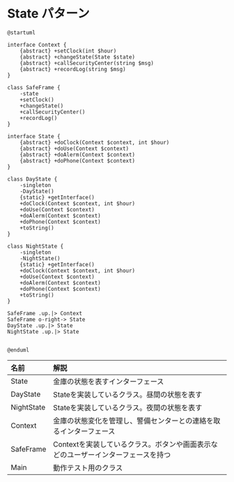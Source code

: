 # State パターン


```uml
@startuml

interface Context {
    {abstract} +setClock(int $hour)
    {abstract} +changeState(State $state)
    {abstract} +callSecurityCenter(string $msg)
    {abstract} +recordLog(string $msg)
}

class SafeFrame {
    -state
    +setClock()
    +changeState()
    +callSecurityCenter()
    +recordLog()
}

interface State {
    {abstract} +doClock(Context $context, int $hour)
    {abstract} +doUse(Context $context)
    {abstract} +doAlerm(Context $context)
    {abstract} +doPhone(Context $context)
}

class DayState {
    -singleton
    -DayState()
    {static} +getInterface()
    +doClock(Context $context, int $hour)
    +doUse(Context $context)
    +doAlerm(Context $context)
    +doPhone(Context $context)
    +toString()
}

class NightState {
    -singleton
    -NightState()
    {static} +getInterface()
    +doClock(Context $context, int $hour)
    +doUse(Context $context)
    +doAlerm(Context $context)
    +doPhone(Context $context)
    +toString()
}

SafeFrame .up.|> Context
SafeFrame o-right-> State
DayState .up.|> State
NightState .up.|> State


@enduml
```


| 名前 | 解説 |
|:----|:----|
| State | 金庫の状態を表すインターフェース |
| DayState | Stateを実装しているクラス。昼間の状態を表す |
| NightState | Stateを実装しているクラス。夜間の状態を表す |
| Context | 金庫の状態変化を管理し、警備センターとの連絡を取るインターフェース |
| SafeFrame | Contextを実装しているクラス。ボタンや画面表示などのユーザーインターフェースを持つ |
| Main | 動作テスト用のクラス |
